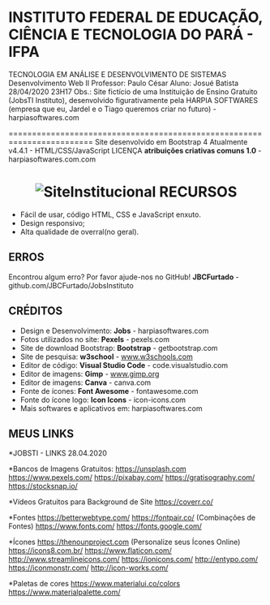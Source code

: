 INSTITUTO FEDERAL DE EDUCAÇÃO, CIÊNCIA E TECNOLOGIA DO PARÁ - IFPA
========================================================================

TECNOLOGIA EM ANÁLISE E DESENVOLVIMENTO DE SISTEMAS
Desenvolvimento Web II
Professor: Paulo César
Aluno: Josué Batista
28/04/2020 23H17
Obs.: Site fictício de uma Instituição de Ensino Gratuito (JobsTI Instituto),
desenvolvido figurativamente pela HARPIA SOFTWARES (empresa que eu, Jardel e o
 Tiago queremos criar no futuro) - harpiasoftwares.com

========================================================================
Site desenvolvido em Bootstrap 4 Atualmente v4.4.1 - HTML/CSS/JavaScript
LICENÇA
**atribuições criativas comuns 1.0** - harpiasoftwares.com.com

<h1 align="center">
  <img alt="SiteInstitucional"title="#SiteInstitucional" src="images/tela_principal.png"/>
</

RECURSOS
--------

* Fácil de usar, código HTML, CSS e JavaScript enxuto.
* Design responsivo;
* Alta qualidade de overral(no geral).

ERROS
--------

Encontrou algum erro? Por favor ajude-nos no GitHub!
**JBCFurtado** - github.com/JBCFurtado/JobsInstituto

CRÉDITOS
--------

* Design e Desenvolvimento: **Jobs** - harpiasoftwares.com
* Fotos utilizados no site: **Pexels** - pexels.com
* Site de download Bootstrap: **Bootstrap** - getbootstrap.com
* Site de pesquisa: **w3school** - www.w3schools.com
* Editor de código: **Visual Studio Code** - code.visualstudio.com
* Editor de imagens: **Gimp** - www.gimp.org
* Editor de imagens: **Canva** - canva.com
* Fonte de ícones: **Font Awesome** - fontawesome.com
* Fonte do ícone logo: **Icon Icons** - icon-icons.com
* Mais softwares e aplicativos em: harpiasoftwares.com

MEUS LINKS
----------


*JOBSTI - LINKS
28.04.2020

*Bancos de Imagens Gratuitos:
https://unsplash.com
https://www.pexels.com/
https://pixabay.com/
https://gratisography.com/
https://stocksnap.io/

*Vídeos Gratuitos para Background de Site
https://coverr.co/

*Fontes
https://betterwebtype.com/
https://fontpair.co/ (Combinações de Fontes)
https://www.fonts.com/
https://fonts.google.com/

*Ícones
https://thenounproject.com (Personalize seus Ícones Online)
https://icons8.com.br/
https://www.flaticon.com/
http://www.streamlineicons.com/
https://ionicons.com/
http://entypo.com/
https://iconmonstr.com/
http://icon-works.com/

*Paletas de cores
https://www.materialui.co/colors
https://www.materialpalette.com/


